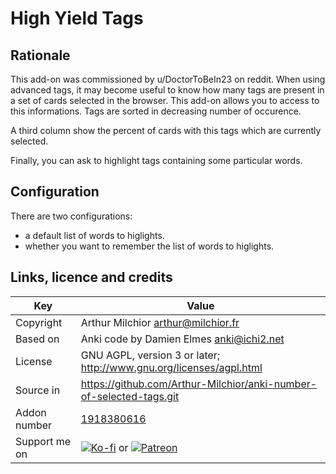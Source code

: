 # High Yield Tags
## Rationale
This add-on was commissioned by u/DoctorToBeIn23 on reddit. When using
advanced tags, it may become useful to know how many tags are present
in a set of cards selected in the browser. This add-on allows you to
access to this informations. Tags are sorted in decreasing number of
occurence. 

A third column show the percent of cards with this tags which are
currently selected.

Finally, you can ask to highlight tags containing some particular words.
## Configuration
There are two configurations: 
* a default list of words to higlights. 
* whether you want to remember the list of words to higlights.

## Links, licence and credits

Key         |Value
------------|-------------------------------------------------------------------
Copyright   | Arthur Milchior <arthur@milchior.fr>
Based on    | Anki code by Damien Elmes <anki@ichi2.net>
License     | GNU AGPL, version 3 or later; http://www.gnu.org/licenses/agpl.html
Source in   | https://github.com/Arthur-Milchior/anki-number-of-selected-tags.git
Addon number| [1918380616](https://ankiweb.net/shared/info/1918380616)
Support me on| [![Ko-fi](https://ko-fi.com/img/Kofi_Logo_Blue.svg)](Ko-fi.com/arthurmilchior) or [![Patreon](http://www.milchior.fr/patreon.png)](https://www.patreon.com/bePatron?u=146206)
